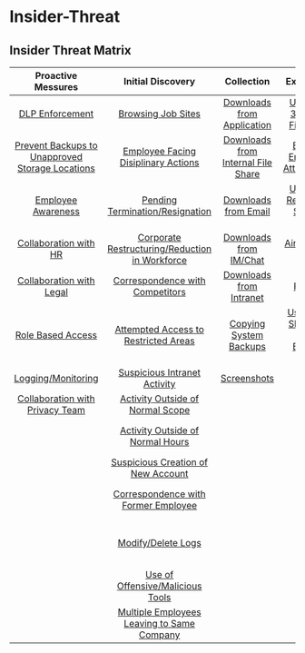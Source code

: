 # Insider-Threat

## **Insider Threat Matrix**


| **Proactive Messures** | **Initial Discovery** | **Collection** | **Exfiltration** | **Business Impact**|
| :---: | :---: | :---: | :---: | :---: |
| [DLP Enforcement](https://github.com/Insider-Threat/Insider-Threat/blob/master/TTPs/IT1000-DLP%20Enforcement.md) | [Browsing Job Sites](https://github.com/Insider-Threat/Insider-Threat/blob/master/TTPs/IT1005-Browsing%20Job%20Sites.md) | [Downloads from Application](https://github.com/Insider-Threat/Insider-Threat/blob/master/TTPs/IT1018-Downloads%20from%20Application.md) |  [Upload to 3rd Party File Share](https://github.com/Insider-Threat/Insider-Threat/blob/master/TTPs/IT1024-Upload%20to%203rd%20Party%20File%20Share.md) | [Bulk Delete Files](https://github.com/Insider-Threat/Insider-Threat/blob/master/TTPs/IT1029-Bulk%20Delete%20Files.md) |
| [Prevent Backups to Unapproved Storage Locations](https://github.com/Insider-Threat/Insider-Threat/blob/master/TTPs/IT1001-Unapproved%20Storage%20Locations.md)  | [Employee Facing Disiplinary Actions](https://github.com/Insider-Threat/Insider-Threat/blob/master/TTPs/IT1006-Employee%20Facing%20Disiplinary%20Actions.md) | [Downloads from Internal File Share](https://github.com/Insider-Threat/Insider-Threat/blob/master/TTPs/IT1019-Downloads%20from%20Internal%20File%20Share.md) | [External Email with Attachments](https://github.com/Insider-Threat/Insider-Threat/blob/master/TTPs/IT1025-External%20Email%20with%20Attachments.md) | [Destruction of Physical Device](https://github.com/Insider-Threat/Insider-Threat/blob/master/TTPs/IT1030-Destruction%20of%20Physical%20Device.md) |
| [Employee Awareness](https://github.com/Insider-Threat/Insider-Threat/blob/master/TTPs/IT1002-Employee%20Awareness.md) | [Pending Termination/Resignation](https://github.com/Insider-Threat/Insider-Threat/blob/master/TTPs/IT1007-Pending%20Termination-Resignation.md) | [Downloads from Email](https://github.com/Insider-Threat/Insider-Threat/blob/master/TTPs/IT1020-Downloads%20from%20Email.md) | [Upload to Removable Storage Device](https://github.com/Insider-Threat/Insider-Threat/blob/master/TTPs/IT1026-Upload%20to%20Removable%20Storage%20Device.md) | [Changing Service Account Password](https://github.com/Insider-Threat/Insider-Threat/blob/master/TTPs/IT1031-Changing%20Service%20Account%20Password.md) |
| [Collaboration with HR](https://github.com/Insider-Threat/Insider-Threat/blob/master/TTPs/IT1003-Collaboration%20with%20HR.md) | [Corporate Restructuring/Reduction in Workforce](https://github.com/Insider-Threat/Insider-Threat/blob/master/TTPs/IT1008-Corporate%20Restructuring-Reduction%20in%20Workforcemd.md) | [Downloads from IM/Chat](https://github.com/Insider-Threat/Insider-Threat/blob/master/TTPs/IT1021-Downloads%20from%20IM-Chat.md) | [AirDrop to a Device](https://github.com/Insider-Threat/Insider-Threat/blob/master/TTPs/IT1027-AirDrop%20to%20a%20Device.md) | [Malicious Changes to Application/System](https://github.com/Insider-Threat/Insider-Threat/blob/master/TTPs/IT1032-Malicious%20Changes%20to%20Application-System.md) |
| [Collaboration with Legal](https://github.com/Insider-Threat/Insider-Threat/blob/master/TTPs/IT1004-Collaboration%20with%20Legal.md) | [Correspondence with Competitors](https://github.com/Insider-Threat/Insider-Threat/blob/master/TTPs/IT1009-Correspondence%20with%20Competitors.md) | [Downloads from Intranet](https://github.com/Insider-Threat/Insider-Threat/blob/master/TTPs/IT1022-Downloads%20from%20Intranet.md) | [Printing](https://github.com/Insider-Threat/Insider-Threat/blob/master/TTPs/IT1028-Printing.md) | [Malicious Social Media Post](https://github.com/Insider-Threat/Insider-Threat/blob/master/TTPs/IT1033-Malicious%20Social%20Media%20Post.md) |
| [Role Based Access](https://github.com/Insider-Threat/Insider-Threat/blob/master/TTPs/IT1043-Role%20Based%20Access.md)  | [Attempted Access to Restricted Areas](https://github.com/Insider-Threat/Insider-Threat/blob/master/TTPs/IT1010-Attempted%20Access%20to%20Restricted%20Areas.md) | [Copying System Backups](https://github.com/Insider-Threat/Insider-Threat/blob/master/TTPs/IT1023-Copying%20System%20Backups.md) | [Use of File Share Site with External User](https://github.com/Insider-Threat/Insider-Threat/blob/master/TTPs/IT1040-Use%20of%20File%20Share%20Site%20with%20External%20User.md)   | [Misappropriations of Funds](https://github.com/Insider-Threat/Insider-Threat/blob/master/TTPs/IT1034-Misappropriations%20of%20Funds.md) |
| [Logging/Monitoring](https://github.com/Insider-Threat/Insider-Threat/blob/master/TTPs/IT1044-Logging-Monitoring.md)   | [Suspicious Intranet Activity](https://github.com/Insider-Threat/Insider-Threat/blob/master/TTPs/IT1011-Suspicious%20Intranet%20Activity.md) | [Screenshots](https://github.com/Insider-Threat/Insider-Threat/blob/master/TTPs/IT1041-Screenshots.md) |   | [Excessive Overtime](https://github.com/Insider-Threat/Insider-Threat/blob/master/TTPs/IT1035-Excessive%20Overtime.md) |
| [Collaboration with Privacy Team](https://github.com/Insider-Threat/Insider-Threat/blob/master/TTPs/IT1045-Collaboration%20with%20Privacy%20Team.md)  | [Activity Outside of Normal Scope](https://github.com/Insider-Threat/Insider-Threat/blob/master/TTPs/IT1012-Activity%20Outside%20of%20Normal%20Scope.md) |  |   | [Misappropriations of Assets](https://github.com/Insider-Threat/Insider-Threat/blob/master/TTPs/IT1036-Misappropriations%20of%20Assets.md) |
|   | [Activity Outside of Normal Hours](https://github.com/Insider-Threat/Insider-Threat/blob/master/TTPs/IT1013-Activity%20Outside%20of%20Normal%20Hours.md) |  |   | [Forwarding Internal Communications to 3rd Party](https://github.com/Insider-Threat/Insider-Threat/blob/master/TTPs/IT1037-Forwarding%20Internal%20Communications%20to%203rd%20Party.md) |
|   | [Suspicious Creation of New Account](https://github.com/Insider-Threat/Insider-Threat/blob/master/TTPs/IT1014-Suspicious%20Creatation%20of%20New%20Account.md) |  |   | [Insider Trading Violations](https://github.com/Insider-Threat/Insider-Threat/blob/master/TTPs/IT1038-Insider%20Trading%20Violations.md) |
|   | [Correspondence with Former Employee](https://github.com/Insider-Threat/Insider-Threat/blob/master/TTPs/IT1015-Correspondence%20with%20Former%20Employee.md) |  |   | [Use of Offensive/Malicious Tools](https://github.com/Insider-Threat/Insider-Threat/blob/master/TTPs/IT1017-Use%20of%20Offensive-Malicious%20Tools.md) |
|   | [Modify/Delete Logs](https://github.com/Insider-Threat/Insider-Threat/blob/master/TTPs/IT1016-Modify-Delete%20Logs.md) |  |   | [Exposure of Sensitive/Confidential Information in Public Repositories](https://github.com/Insider-Threat/Insider-Threat/blob/master/TTPs/IT1039-Exposure%20of%20Sensitive-Confidential%20Information%20in%20Public%20Repositories.md) |
|   | [Use of Offensive/Malicious Tools](https://github.com/Insider-Threat/Insider-Threat/blob/master/TTPs/IT1017-Use%20of%20Offensive-Malicious%20Tools.md) |  |   |   |
|   | [Multiple Employees Leaving to Same Company](https://github.com/Insider-Threat/Insider-Threat/blob/master/TTPs/IT1042-Multiple%20Employees%20Leaving%20to%20Same%20Company.md) |  |   |   |     |  [Downloading Pre-employment Paperwork] (https://github.com/Insider-Threat/Insider-Threat/tree/master/TTPs)   |     |
